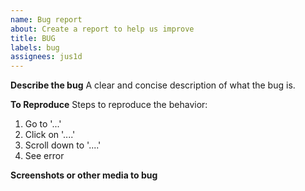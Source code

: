 ```yaml
---
name: Bug report
about: Create a report to help us improve
title: BUG
labels: bug
assignees: jus1d
---
```


**Describe the bug**
A clear and concise description of what the bug is.

**To Reproduce**
Steps to reproduce the behavior:

1. Go to '...'
2. Click on '....'
3. Scroll down to '....'
4. See error

**Screenshots or other media to bug**
